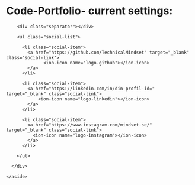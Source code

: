 # Code-Portfolio- current settings: 

        <div class="separator"></div>

        <ul class="social-list">
<!-- GitHub -->
          <li class="social-item">
            <a href="https://github.com/TechnicalMindset" target="_blank" class="social-link">
                  <ion-icon name="logo-github"></ion-icon>
            </a>
          </li>
<!-- LinkedIn -->
          <li class="social-item">
            <a href="https://linkedin.com/in/din-profil-id=" target="_blank" class="social-link">
                <ion-icon name="logo-linkedin"></ion-icon>
            </a>
          </li>
<!-- Instagram -->
          <li class="social-item">
            <a href="https://www.instagram.com/mindset.se/" target="_blank" class="social-link">
              <ion-icon name="logo-instagram"></ion-icon>
            </a>
          </li>

        </ul>

      </div>

    </aside>
